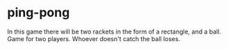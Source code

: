 # ping-pong


In this game there will be two rackets in the form of a rectangle, and a ball. Game for two players. Whoever doesn't catch the ball loses.
